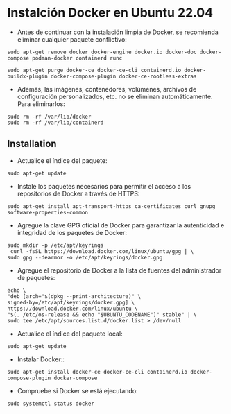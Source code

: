 # Instalción Docker en Ubuntu 22.04
 
- Antes de continuar con la instalación limpia de Docker, se recomienda eliminar cualquier paquete conflictivo: 
```
sudo apt-get remove docker docker-engine docker.io docker-doc docker-compose podman-docker containerd runc

sudo apt-get purge docker-ce docker-ce-cli containerd.io docker-buildx-plugin docker-compose-plugin docker-ce-rootless-extras
```

- Además, las imágenes, contenedores, volúmenes, archivos de configuración personalizados, etc. no se eliminan automáticamente. Para eliminarlos:
```
sudo rm -rf /var/lib/docker
sudo rm -rf /var/lib/containerd
```
## Installation
- Actualice el índice del paquete: 

```
sudo apt-get update
```
- Instale los paquetes necesarios para permitir el acceso a los repositorios de Docker a través de HTTPS:

```
sudo apt-get install apt-transport-https ca-certificates curl gnupg software-properties-common
```
- Agregue la clave GPG oficial de Docker para garantizar la autenticidad e integridad de los paquetes de Docker:
```
sudo mkdir -p /etc/apt/keyrings
 curl -fsSL https://download.docker.com/linux/ubuntu/gpg | \
sudo gpg --dearmor -o /etc/apt/keyrings/docker.gpg
```
- Agregue el repositorio de Docker a la lista de fuentes del administrador de paquetes:
```
echo \
"deb [arch="$(dpkg --print-architecture)" \
signed-by=/etc/apt/keyrings/docker.gpg] \
https://download.docker.com/linux/ubuntu \
"$(. /etc/os-release && echo "$UBUNTU_CODENAME")" stable" | \
sudo tee /etc/apt/sources.list.d/docker.list > /dev/null
```
- Actualice el índice del paquete local:
```
sudo apt-get update
```

- Instalar Docker::
```
sudo apt-get install docker-ce docker-ce-cli containerd.io docker-compose-plugin docker-compose
```

- Compruebe si Docker se está ejecutando:
```
sudo systemctl status docker
```